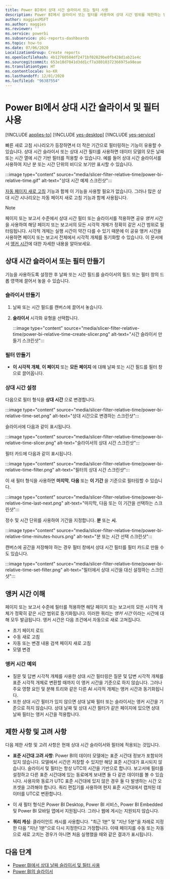 ```yaml
---
title: Power BI에서 상대 시간 슬라이서 또는 필터 사용
description: Power BI에서 슬라이서 또는 필터를 사용하여 상대 시간 범위를 제한하는 방법을 알아봅니다.
author: maggiesMSFT
ms.author: maggies
ms.reviewer: ''
ms.service: powerbi
ms.subservice: pbi-reports-dashboards
ms.topic: how-to
ms.date: 07/06/2020
LocalizationGroup: Create reports
ms.openlocfilehash: 4b12760584df2471bf02029be0fb428d1ab21e4c
ms.sourcegitcommit: 653e18d7041d3dd1cf7a38010372366975a98eae
ms.translationtype: HT
ms.contentlocale: ko-KR
ms.lasthandoff: 12/01/2020
ms.locfileid: "96387554"
---
```

# <a name="use-a-relative-time-slicer-and-filter-in-power-bi"></a>Power BI에서 상대 시간 슬라이서 및 필터 사용

[!INCLUDE [applies-to](../includes/applies-to.md)] [!INCLUDE [yes-desktop](../includes/yes-desktop.md)] [!INCLUDE [yes-service](../includes/yes-service.md)]

빠른 새로 고침 시나리오가 등장하면서 더 작은 기간으로 필터링하는 기능이 유용할 수 있습니다. 상대 시간 슬라이서 또는 상대 시간 필터를 사용하면 데이터 모델의 모든 날짜 또는 시간 열에 시간 기반 필터를 적용할 수 있습니다. 예를 들어 상대 시간 슬라이서를 사용하여 지난 분 또는 시간 단위의 비디오 보기만 표시할 수 있습니다. 

:::image type="content" source="media/slicer-filter-relative-time/power-bi-relative-time.gif" alt-text="상대 시간 예제 스크린샷":::

[자동 페이지 새로 고침](../create-reports/desktop-automatic-page-refresh.md) 기능과 함께 이 기능을 사용할 필요가 없습니다. 그러나 많은 상대 시간 시나리오는 자동 페이지 새로 고침 기능과 함께 사용됩니다.  

> [!NOTE]
> 페이지 또는 보고서 수준에서 상대 시간 필터 또는 슬라이서를 적용하면 공유 *앵커* 시간을 사용하여 해당 페이지 또는 보고서의 모든 시각적 개체가 정확히 같은 시간 범위로 필터링됩니다. 시각적 개체는 실행 시간이 약간 다를 수 있기 때문에 이 공유 앵커 시간을 사용하면 페이지 또는 보고서 전체에서 시각적 개체를 동기화할 수 있습니다. 이 문서에서 [앵커 시간](#understanding-anchor-time)에 대한 자세한 내용을 알아보세요.

## <a name="create-a-relative-time-slicer-or-filter"></a>상대 시간 슬라이서 또는 필터 만들기

기능을 사용하도록 설정한 후 날짜 또는 시간 필드를 슬라이서의 필드 또는 필터 창의 드롭 영역에 끌어서 놓을 수 있습니다. 

### <a name="create-a-slicer"></a>슬라이서 만들기

1. 날짜 또는 시간 필드를 캔버스에 끌어서 놓습니다.

2. **슬라이서** 시각화 유형을 선택합니다.

    :::image type="content" source="media/slicer-filter-relative-time/power-bi-relative-time-create-slicer.png" alt-text="시간 슬라이서 만들기 스크린샷":::

### <a name="create-a-filter"></a>필터 만들기
 
- **이 시각적 개체**, **이 페이지** 또는 **모든 페이지** 에 대해 날짜 또는 시간 필드를 필터 창으로 끌어옵니다.

### <a name="set-relative-time"></a>상대 시간 설정 

다음으로 필터 형식을 **상대 시간** 으로 변경합니다.

:::image type="content" source="media/slicer-filter-relative-time/power-bi-relative-time-set.png" alt-text="상대 시간으로 변경하는 스크린샷":::
 
슬라이서에 다음과 같이 표시됩니다.

:::image type="content" source="media/slicer-filter-relative-time/power-bi-relative-time-slicer.png" alt-text="슬라이서의 상대 시간 스크린샷":::

필터 카드에 다음과 같이 표시됩니다. 

:::image type="content" source="media/slicer-filter-relative-time/power-bi-relative-time-filter.png" alt-text="필터의 상대 시간 스크린샷":::
 
이 새 필터 형식을 사용하면 **마지막**, **다음** 또는 **이 기간** 을 기준으로 필터링할 수 있습니다. 

:::image type="content" source="media/slicer-filter-relative-time/power-bi-relative-time-last-next.png" alt-text="마지막, 다음 또는 이 기간을 선택하는 스크린샷":::
 
정수 및 시간 단위를 사용하여 기간을 지정합니다. **분** 또는 **시**.
 
:::image type="content" source="media/slicer-filter-relative-time/power-bi-relative-time-minutes-hours.png" alt-text="분 또는 시간 선택 스크린샷":::

캔버스에 공간을 저장해야 하는 경우 필터 창에서 상대 시간 필터를 필터 카드로 만들 수도 있습니다.

:::image type="content" source="media/slicer-filter-relative-time/power-bi-relative-time-set-filter.png" alt-text="필터에서 상대 시간을 대신 설정하는 스크린샷":::
 
## <a name="understanding-anchor-time"></a>앵커 시간 이해

페이지 또는 보고서 수준에 필터를 적용하면 해당 페이지 또는 보고서의 모든 시각적 개체가 정확히 같은 시간 범위로 동기화됩니다. 이러한 쿼리는 *앵커 시간* 이라는 시간에 대해 모두 발급됩니다. 앵커 시간은 다음 조건에서 자동으로 새로 고쳐집니다.

- 초기 페이지 로드
- 수동 새로 고침
- 자동 또는 변경 내용 검색 페이지 새로 고침
- 모델 변경

### <a name="anchor-time-exceptions"></a>앵커 시간 예외

- 질문 및 답변 시각적 개체를 사용한 상대 시간 필터링은 질문 및 답변 시각적 개체를 표준 시각적 개체로 변환할 때까지 이 앵커 시간을 기준으로 하지 않습니다. 그러나 주요 영향 요인 및 분해 트리와 같은 다른 AI 시각적 개체는 앵커 시간과 동기화됩니다. 
- 또한 상대 시간 필터가 있지 않으면 상대 날짜 필터 또는 슬라이서는 앵커 시간을 기준으로 하지 않습니다. 상대 날짜 및 상대 시간 필터가 같은 페이지에 있으면 상대 날짜 필터는 앵커 시간을 적용합니다.

## <a name="limitations-and-considerations"></a>제한 사항 및 고려 사항

다음 제한 사항 및 고려 사항은 현재 상대 시간 슬라이서와 필터에 적용되는 것입니다.

- **표준 시간대 고려 사항**: Power BI의 데이터 모델에는 표준 시간대 정보가 포함되어 있지 않습니다. 모델에서 시간은 저장할 수 있지만 해당 표준 시간대가 표시되지 않습니다. 슬라이서 및 필터는 항상 UTC의 시간을 기반으로 합니다. 보고서에 필터를 설정하고 다른 표준 시간대에 있는 동료에게 보내면 둘 다 같은 데이터를 볼 수 있습니다. 사용자와 동료가 UTC 표준 시간대에 있지 않은 경우 둘 다 발생하는 시간 오프셋을 고려해야 합니다. 쿼리 편집기를 사용하여 현지 표준 시간대에서 캡처된 데이터를 UTC로 변환합니다.
- 이 새 필터 형식은 Power BI Desktop, Power BI 서비스, Power BI Embedded 및 Power BI 모바일 앱에서 지원됩니다. 그러나 웹에 게시는 지원되지 않습니다.

- **쿼리 캐싱**: 클라이언트 캐시를 사용합니다. "최근 1분" 및 "지난 5분"을 차례로 지정한 다음 "지난 1분"으로 다시 지정한다고 가정합니다. 이때 페이지를 수동 또는 자동으로 새로 고치는 경우가 아니면 처음 실행했을 때와 같은 결과가 표시됩니다.

## <a name="next-steps"></a>다음 단계

- [Power BI에서 상대 날짜 슬라이서 및 필터 사용](../visuals/desktop-slicer-filter-date-range.md)
- [Power BI의 슬라이서](../visuals/power-bi-visualization-slicers.md)
